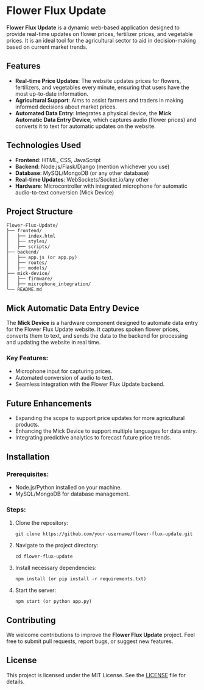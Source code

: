 # Flower Flux Update

**Flower Flux Update** is a dynamic web-based application designed to provide real-time updates on flower prices, fertilizer prices, and vegetable prices. It is an ideal tool for the agricultural sector to aid in decision-making based on current market trends.

## Features

- **Real-time Price Updates**: The website updates prices for flowers, fertilizers, and vegetables every minute, ensuring that users have the most up-to-date information.
- **Agricultural Support**: Aims to assist farmers and traders in making informed decisions about market prices.
- **Automated Data Entry**: Integrates a physical device, the **Mick Automatic Data Entry Device**, which captures audio (flower prices) and converts it to text for automatic updates on the website.

## Technologies Used

- **Frontend**: HTML, CSS, JavaScript
- **Backend**: Node.js/Flask/Django (mention whichever you use)
- **Database**: MySQL/MongoDB (or any other database)
- **Real-time Updates**: WebSockets/Socket.io/any other
- **Hardware**: Microcontroller with integrated microphone for automatic audio-to-text conversion (Mick Device)

## Project Structure

```
Flower-Flux-Update/
├── frontend/
│   ├── index.html
│   ├── styles/
│   ├── scripts/
├── backend/
│   ├── app.js (or app.py)
│   ├── routes/
│   ├── models/
├── mick-device/
│   ├── firmware/
│   ├── microphone_integration/
└── README.md
```

## Mick Automatic Data Entry Device

The **Mick Device** is a hardware component designed to automate data entry for the Flower Flux Update website. It captures spoken flower prices, converts them to text, and sends the data to the backend for processing and updating the website in real time.

### Key Features:
- Microphone input for capturing prices.
- Automated conversion of audio to text.
- Seamless integration with the Flower Flux Update backend.

## Future Enhancements

- Expanding the scope to support price updates for more agricultural products.
- Enhancing the Mick Device to support multiple languages for data entry.
- Integrating predictive analytics to forecast future price trends.

## Installation

### Prerequisites:

- Node.js/Python installed on your machine.
- MySQL/MongoDB for database management.

### Steps:

1. Clone the repository:
   ```
   git clone https://github.com/your-username/flower-flux-update.git
   ```
2. Navigate to the project directory:
   ```
   cd flower-flux-update
   ```
3. Install necessary dependencies:
   ```
   npm install (or pip install -r requirements.txt)
   ```
4. Start the server:
   ```
   npm start (or python app.py)
   ```

## Contributing

We welcome contributions to improve the **Flower Flux Update** project. Feel free to submit pull requests, report bugs, or suggest new features.

## License

This project is licensed under the MIT License. See the [LICENSE](LICENSE) file for details.
